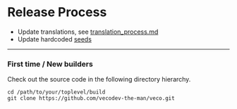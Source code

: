 Release Process
====================

* Update translations, see [translation_process.md](https://github.com/vecodev-the-man/veco/blob/master/doc/translation_process.md#syncing-with-transifex)
* Update hardcoded [seeds](/contrib/seeds)

* * *

### First time / New builders
Check out the source code in the following directory hierarchy.

	cd /path/to/your/toplevel/build
	git clone https://github.com/vecodev-the-man/veco.git


